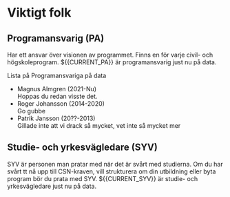 #  Viktigt folk 

## Programansvarig (PA)
Har ett ansvar över visionen av programmet. Finns en för varje civil- och högskoleprogram. ${{CURRENT_PA}} är programansvarig just nu på data.

Lista på Programansvariga på data
* Magnus Almgren (2021-Nu)\
  Hoppas du redan visste det.
* Roger Johansson (2014-2020)\
  Go gubbe
* Patrik Jansson (20??-2013)\
  Gillade inte att vi drack så mycket, vet inte så mycket mer

## Studie- och yrkesvägledare (SYV)
SYV är personen man pratar med när det är svårt med studierna. Om du har svårt tt nå upp till CSN-kraven, vill strukturera om din utbildning eller byta program bör du prata med SYV. ${{CURRENT_SYV}} är studie- och yrkesvägledare just nu på data.
